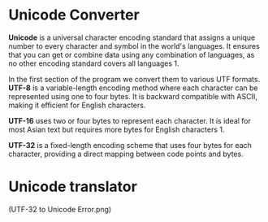# Unicode Converter
**Unicode** is a universal character encoding standard that assigns a unique number to every character and symbol in the world's languages. It ensures that you can get or combine data using any combination of languages, as no other encoding standard covers all languages 1.

In the first section of the program we convert them to various UTF formats. 
**UTF-8** is a variable-length encoding method where each character can be represented using one to four bytes. It is backward compatible with ASCII, making it efficient for English characters.


**UTF-16** uses two or four bytes to represent each character. It is ideal for most Asian text but requires more bytes for English characters 1.

**UTF-32** is a fixed-length encoding scheme that uses four bytes for each character, providing a direct mapping between code points and bytes.
# Unicode translator 


(UTF-32 to Unicode Error.png)
